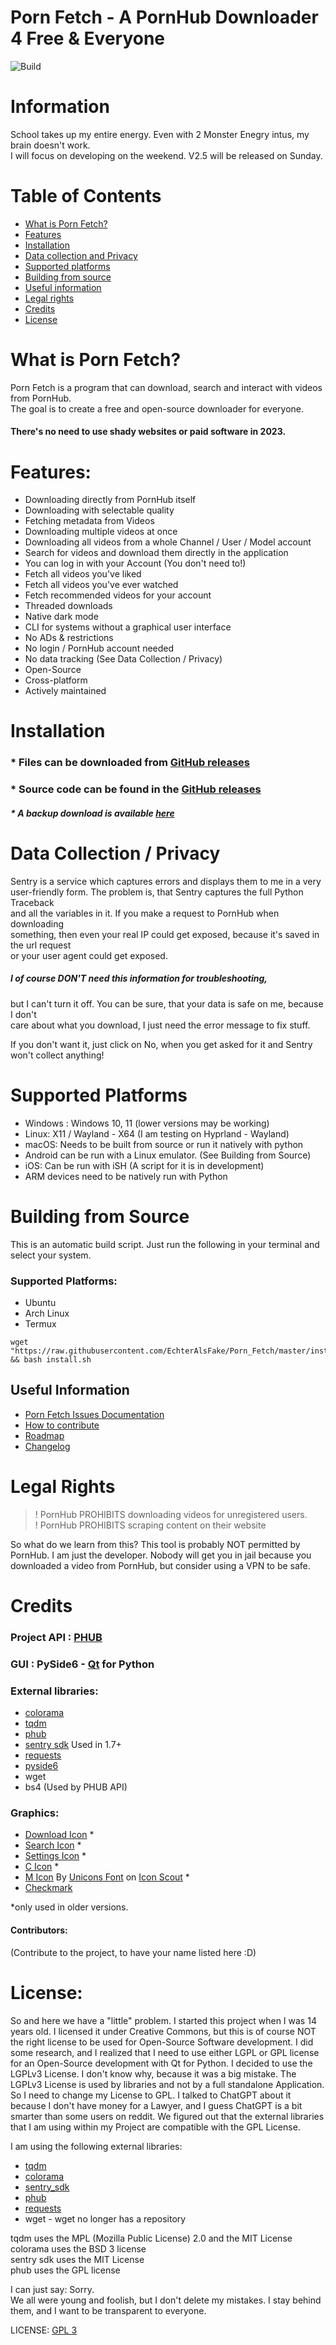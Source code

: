 # Porn Fetch - A PornHub Downloader 4 Free & Everyone

![Build](https://github.com/EchterAlsFake/Porn_Fetch/actions/workflows/python-app.yml/badge.svg)

# Information

School takes up my entire energy. Even with 2 Monster Enegry intus, my brain doesn't work.<br>
I will focus on developing on the weekend. V2.5 will be released on Sunday.

# Table of Contents

- [What is Porn Fetch?](#what-is-porn-fetch)<br>
- [Features](#features)
- [Installation](#installation)
- [Data collection and Privacy](#data-collection--privacy)
- [Supported platforms](#supported-platforms)
- [Building from source](#building-from-source)
- [Useful information](#useful-information)
- [Legal rights](#legal-rights)
- [Credits](#credits)
- [License](#license)

# What is Porn Fetch?

Porn Fetch is a program that can download, search and interact with videos from PornHub.<br>
The goal is to create a free and open-source downloader for everyone. <br>
#### There's no need to use shady websites or paid software in 2023.

# Features:

* Downloading directly from PornHub itself
* Downloading with selectable quality
* Fetching metadata from Videos
* Downloading multiple videos at once
* Downloading all videos from a whole Channel / User / Model account
* Search for videos and download them directly in the application
* You can log in with your Account (You don't need to!)
* Fetch all videos you've liked
* Fetch all videos you've ever watched
* Fetch recommended videos for your account
* Threaded downloads
* Native dark mode
* CLI for systems without a graphical user interface
* No ADs & restrictions
* No login / PornHub account needed
* No data tracking (See Data Collection / Privacy)
* Open-Source
* Cross-platform
* Actively maintained

# Installation

 
### * Files can be downloaded from [GitHub releases](https://github.com/EchterAlsFake/Porn_Fetch/releases)
### * Source code can be found in the [GitHub releases](https://github.com/EchterAlsFake/Porn_Fetch/releases)
##### * A backup download is available [here](https://drive.google.com/drive/folders/1sGvhAO_qQB87AOfyVDWPJZluVettBwaj?usp=drive_link)

# Data Collection / Privacy


Sentry is a service which captures errors and displays them to me in a very
<br>user-friendly form. The problem is, that Sentry captures the full Python Traceback
<br> and all the variables in it. If you make a request to PornHub when downloading<br>
something, then even your real IP could get exposed, because it's saved in the url request
<br> or your user agent could get exposed. 

##### I of course DON'T need this information for troubleshooting,

but I can't turn it off. You can be sure, that your data is safe on me, because I don't 
<br>care about what you download, I just need the error message to fix stuff.

If you don't want it, just click on No, when you get asked for it and Sentry
<br>won't collect anything!



# Supported Platforms

* Windows : Windows 10, 11 (lower versions may be working)
* Linux: X11 / Wayland - X64 (I am testing on Hyprland - Wayland)
* macOS: Needs to be built from source or run it natively with python
* Android can be run with a Linux emulator. (See Building from Source)
* iOS: Can be run with iSH (A script for it is in development) 
* ARM devices need to be natively run with Python
# Building from Source

This is an automatic build script. Just run the following in your terminal and select your system.

### Supported Platforms:

- Ubuntu
- Arch Linux
- Termux

```
wget "https://raw.githubusercontent.com/EchterAlsFake/Porn_Fetch/master/install.sh" && bash install.sh
```



## Useful Information


- [Porn Fetch Issues Documentation](https://github.com/EchterAlsFake/Porn_Fetch/blob/master/README/ISSUES.md)
- [How to contribute](https://github.com/EchterAlsFake/Porn_Fetch/blob/master/README/CONTRIBUTING.md)
- [Roadmap](https://github.com/EchterAlsFake/Porn_Fetch/blob/master/README/ROADMAP.md)
- [Changelog](https://github.com/EchterAlsFake/Porn_Fetch/blob/master/README/CHANGELOG.md)

# Legal Rights

> ! PornHub PROHIBITS downloading videos for unregistered users. <br>
> ! PornHub PROHIBITS scraping content on their website

So what do we learn from this?  This tool is probably NOT permitted by PornHub.
I am just the developer. Nobody will get you in jail because you downloaded a video from PornHub, but
consider using a VPN to be safe.

# Credits

### Project API : [PHUB](https://github.com/Egsagon/PHUB)
### GUI : PySide6 - [Qt](https://qt.io) for Python
### External libraries:
* [colorama](https://github.com/tartley/colorama)
* [tqdm](https://github.com/tqdm/tqdm)
* [phub](https://github.com/Egsagon/PHUB)
* [sentry sdk](https://github.com/getsentry/sentry-python) Used in 1.7+ 
* [requests](https://github.com/psf/requests)
* [pyside6](https://wiki.qt.io/Qt_for_Python)
* wget
* bs4 (Used by PHUB API)
### Graphics:

* [Download Icon](https://icons8.com/icon/104149/herunterladen) *
* [Search Icon](https://icons8.com/icon/aROEUCBo74Il/suche) *
* [Settings Icon](https://icons8.com/icon/52146/einstellungen) * 
* [C Icon](https://icons8.com/icon/Uehg4gyVyrUo/copyright) * 
* [M Icon](https://iconscout.com/icons/medium) By [Unicons Font](https://iconscout.com/contributors/unicons) on [Icon Scout](https://iconscout.com) *
* [Checkmark](https://www.iconsdb.com/barbie-pink-icons/checkmark-icon.html)

*only used in older versions.

#### Contributors:

(Contribute to the project, to have your name listed here :D)

# License:

So and here we have a "little" problem. I started this project when I was 14 years old.
I licensed it under Creative Commons, but this is of course NOT the right license to be used for Open-Source Software development.
I did some research, and I realized that I need to use either LGPL or GPL license for an Open-Source development with Qt for Python.
I decided to use the LGPLv3 License. I don't know why, because it was a big mistake. The LGPLv3 License is used by libraries and not
by a full standalone Application. So I need to change my License to GPL. I talked to ChatGPT about it because I don't have
money for a Lawyer, and I guess ChatGPT is a bit smarter than some users on reddit. We figured out that the external libraries that I am using
within my Project are compatible with the GPL License. 

I am using the following external libraries:

* [tqdm](https://github.com/tqdm/tqdm)
* [colorama](https://github.com/tartley/colorama)
* [sentry_sdk](https://github.com/getsentry/sentry-python)
* [phub](https://github.com/Egsagon/PHUB/blob/master/LICENSE)
* [requests](https://github.com/psf/requests)
* wget - wget no longer has a repository

tqdm uses the MPL (Mozilla Public License) 2.0 and the MIT License <br>
colorama uses the BSD 3 license <br>
sentry sdk uses the MIT License <br>
phub uses the GPL license<br>

I can just say: Sorry. <br>
We all were young and foolish, but I don't delete my mistakes. I stay behind them, and I want to be transparent to everyone.


LICENSE: [GPL 3](https://www.gnu.org/licenses/gpl-3.0.en.html)


